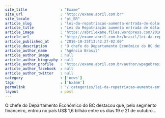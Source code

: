 ```yaml
---
site_title               : "Exame"
site_url                 : "http://exame.abril.com.br"
site_locale              : "pt_BR"
article_slug             : "lei-da-repatriacao-aumenta-entrada-de-dolares-no-pais"
article_title            : "Lei da Repatriação aumenta entrada de dólares no país"
article_image            : "https://abrilexame.files.wordpress.com/2016/10/size_960_16_9_foto_17.jpg?quality=70&strip=all&w=960"
article_url              : "http://exame.abril.com.br/brasil/lei-da-repatriacao-aumenta-entrada-de-dolares-no-pais/"
article_published_at     : "2016-10-25T13:42:27-02:00"
article_description      : "O chefe do Departamento Econômico do BC destacou que, pelo segmento financeiro, entrou no país US$ 1,6 bilhão entre os dias 19 e 21 de outubro..."
article_author_name      : "Agência Brasil"
article_author_image     : null
article_author_biography : null
article_author_profile   : "http://exame.abril.com.br/author/wpagebrasil/"
article_author_facebook  : null
article_author_twitter   : null
category                 : ['news']
tags                     : ['Exame']
permalink                : "/:categories/lei-da-repatriacao-aumenta-entrada-de-dolares-no-pais/"
layout                   : post
---
```


O chefe do Departamento Econômico do BC destacou que, pelo segmento financeiro, entrou no país US$ 1,6 bilhão entre os dias 19 e 21 de outubro...
